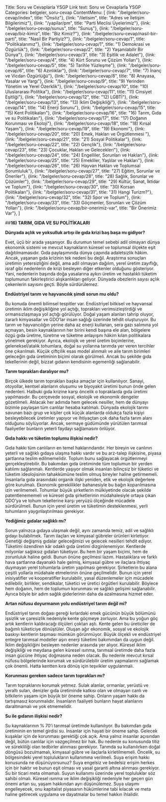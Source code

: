 Title: Soru ve Cevaplarla YSGP
Link text: Soru ve Cevaplarla YSGP
Categories: belgeler, soru-cevap
ContentMenu: [
  {link: "/belgeler/soru-cevap/index", title: "Önsöz"},
  {link: "/iletisim", title: "Adres ve İletişim Bilgilerimiz"},
  {link: "/yapilar/pm", title: "Parti Meclisi Üyelerimiz"},
  {link: "/belgeler/soru-cevap/sunus", title: "Sunuş"},
  {link: "/belgeler/soru-cevap/biz-kimiz", title: "Biz Kimiz?"},
  {link: "/belgeler/soru-cevap/nasil-bir-parti", title: "Nasil Bir Partiyiz?"},
  {link: "/belgeler/soru-cevap/1", title: "Politikalarımız"},
  {link: "/belgeler/soru-cevap/1", title: "1) Demokrasi ve Özgürlük"},
  {link: "/belgeler/soru-cevap/2", title: "2) Yaşanılabilir Bir Dünya"},
  {link: "/belgeler/soru-cevap/3", title: "3) Eşitlik ve Adalet"},
  {link: "/belgeler/soru-cevap/4", title: "4) Kürt Sorunu ve Çözüm Yolları"},
  {link: "/belgeler/soru-cevap/5", title: "5) Tarihle Yüzleşme"},
  {link: "/belgeler/soru-cevap/6", title: "6) Azınlıklar"},
  {link: "/belgeler/soru-cevap/7", title: "7) İnanç ve Vicdan Özgürlüğü"},
  {link: "/belgeler/soru-cevap/8", title: "8) Anayasa, Yasalar ve Yargı"},
  {link: "/belgeler/soru-cevap/9", title: "9) Yerinden Yönetim ve Yerel Özerklik"},
  {link: "/belgeler/soru-cevap/10", title: "10) Uluslararası Politika"},
  {link: "/belgeler/soru-cevap/11", title: "11) Cinsiyet Eşitliği"},
  {link: "/belgeler/soru-cevap/12", title: "12) LGBTİ"},
  {link: "/belgeler/soru-cevap/13", title: "13) İklim Değişikliği"},
  {link: "/belgeler/soru-cevap/14", title: "14) Enerji Sorunu"},
  {link: "/belgeler/soru-cevap/15", title: "15) Kent Politikaları"},
  {link: "/belgeler/soru-cevap/16", title: "16) Tarım, Gıda ve su Politikaları"},
  {link: "/belgeler/soru-cevap/17", title: "17) Doğanın Korunması ve Ekoloji"},
  {link: "/belgeler/soru-cevap/18", title: "18) Kırsal Yaşam"},
  {link: "/belgeler/soru-cevap/19", title: "19) Ekonomi"},
  {link: "/belgeler/soru-cevap/20", title: "20) Emek, Hakları ve Örgütlenmesi
"},
  {link: "/belgeler/soru-cevap/21", title: "21) Sosyal Politikalar"},
  {link: "/belgeler/soru-cevap/22", title: "22) Gençlik"},
  {link: "/belgeler/soru-cevap/23", title: "23) Çocuklar, Hakları ve Gelecekleri"},
  {link: "/belgeler/soru-cevap/24", title: "24) Engelliler, Sorunları ve Hakları"},
  {link: "/belgeler/soru-cevap/25", title: "25) Emekliler, Yaşlılar ve Hakları"},
  {link: "/belgeler/soru-cevap/26", title: "26) Hayvan Hakları ve Toplumsal Sorumluluk"},
  {link: "/belgeler/soru-cevap/27", title: "27) Eğitim, Sorunlar ve Öneriler"},
  {link: "/belgeler/soru-cevap/28", title: "28) Sağlık, Sorunlar ve Çözümler"},
  {link: "/belgeler/soru-cevap/29", title: "29) Kültür, Sanat, İktidar ve Toplum"},
  {link: "/belgeler/soru-cevap/30", title: "30) Korsan Politikaları"},
  {link: "/belgeler/soru-cevap/31", title: "31) Hangi Turizm?"},
  {link: "/belgeler/soru-cevap/32", title: "32) Spor ve Toplum"},
  {link: "/belgeler/soru-cevap/33", title: "33) Göçmenler, Sorunları ve Çözüm Yolları"},
  {link: "/belgeler/soru-cevap/bir-onerimiz-var", title: "Bir Önerimiz Var"},
  ]


##**16) TARIM, GIDA VE SU POLİTİKALARI**

**Dünyada açlık ve yoksulluk artışı ile gıda krizi baş başa mı gidiyor?**

Evet, üçü bir arada yaşanıyor. Bu durumun temel sebebi adil olmayan dünya ekonomik sistemi ve mevcut kaynakların küresel ve toplumsal ölçekte eşit dağıtılmamasıdır. Gıda paylaşımında dünya çapında adaletsizlik hâkim. Ancak, yaşanan gıda krizinin tek nedeni bu değil. Araştırma sonuçları üretimin yetersizliğini değil, ama adil olmayan dağılım, yerel üretim zayıflığı, israf gibi nedenlerin de krizi besleyen diğer etkenler olduğunu gösteriyor. Yani, nedenlerin başında doğa yasalarına aykırı üretim ve hastalıklı tüketim toplumunun fakirleştirici alışkanlıkları geliyor. Dünyada obezlerin sayısı açlık çekenlerin sayısını geçti. Böyle sürdürülemez.

**Endüstriyel tarım ve hayvancılık şimdi sorun mu oldu?**
 
Bu konuda önemli bilimsel tespitler var. Endüstriyel bitkisel ve hayvansal üretimin iklim değişikliğine yol açtığı, toprakları verimsizleştirdiği ve ormansızlaşmaya yol açtığı görülüyor. Doğal yaşam alanları tahrip oluyor, zararlı kimyasallar ve GDO’lar insan sağlığı üzerinde tehdit oluşturuyor. Bu tarım ve hayvancılığın yerine daha az enerji kullanan, sera gazı salımına yol açmayan, besin kaynaklarının her birini kendi başına ele alan, bölgelere özgü gıda üretme, türetme ve tüketme anlayışını hâkim kılan politikalara yönelmek gerekiyor. Ayrıca, ekolojik ve yerel üretim biçimlerine, geleneksel/atalık tohumlara, doğal su yollarına tarımda yer veren tercihler öne çıkarılmalı. Küçük çiftçilik esas model alınmalı ve aile tarım birimleri geleceğin gıda üretiminin biçimi olarak görülmeli. Ancak bu şekilde gıda tekellerinin değil, bizzat gıdanın kendisinin egemenliği sağlanabilir.

**Tarım toprakları daralıyor mu?**

Birçok ülkede tarım toprakları başka amaçlar için kullanılıyor. Sanayi, otoyollar, kentsel alanların oluşumu ve biyoyakıt üretimi bunun önde gelen nedenleri. Halbuki gıda krizine karşı öncelik o topraklarda gıda üretimi yapılmasıdır. Bu çerçevede sosyal, ekolojik ve ekonomik dengeler gözetilmeli. Atılacak her adımda hem gelecek nesiller, hem de dünyayı bizimle paylaşan tüm canlılar hesaba katılmalı. Dünyada ekolojik tarımı savunan bazı grup ve kişiler çok küçük alanlarda oldukça fazla kişiyi besleyebilecek üretimler yapıyor ve ihtiyaçtan çok daha fazla tarım alanı olduğunu söylüyorlar. Ancak, sermaye güdümünde yürütülen tarımsal faaliyetler bunların yeterli faydayı sağlamasını önlüyor.

**Gıda hakkı ve tüketim toplumu ilişkisi nedir?**

Gıda hakkı tüm canlıların en temel haklarındandır. Her bireyin ve canlının yeterli ve sağlıklı gıdaya ulaşma hakkı vardır ve bu arz-talep ilişkisine, piyasa şartlarına teslim edilmemelidir. Toplum bunu sağlayacak örgütlenmeyi gerçekleştirebilir. Bu bakımdan gıda üretiminde tüm toplumun bir yerden katılımı sağlanmalı. Kentlerde yaşıyor olmak insanları bilinçsiz bir tüketici ve tüketim ideolojisinin tahakkümüne teslim olmuş bireyler haline getirmemeli. İnsanlarla gıda arasındaki organik ilişki yeniden, etik ve ekolojik değerlere göre kurulmalı. Ekonomik gereklilikler bahanesiyle bu bağın koparılmasına izin verilmemeli. Tohumlar büyük şirketlerin mülkiyetinde olacak şekilde patentlenememeli ve küresel gıda şirketlerinin müdahalesiyle ortaya çıkan GDO’ya ve tohum tekellerine karşı yeryüzü ölçeğinde mücadele sürdürülmeli. Bunun için yerel üretim ve tüketimin desteklenmesi, yerli tohumların yaygınlaştırılması gerekiyor.

**Yediğimiz gıdalar sağlıklı mı?**

Sorun yalnızca gıdaya ulaşmak değil, aynı zamanda temiz, adil ve sağlıklı gıdayı bulabilmek. Tarım ilaçları ve kimyasal gübreler ürünleri kirletiyor. Genetiği değişmiş gıdalar geleceğimizi ve gelecek nesilleri tehdit ediyor. Tüketimi özendiren kâr odaklı gıda üretimi dizginlenemiyor. Kentlerde milyonlar sağlıksız gıdaları tüketiyor. Bu hem bir yaşam biçimi, hem de zorunluluk haline geldi. Bunun önüne geçilmesi lazım. Hastalıklara ve farklı hava şartlarına dayanaklı hale gelmiş, kimyasal gübre ve ilaçlara ihtiyaç duymayan yerel tohumlarla üretim yapılması gerekiyor. Şirketlerin bu alana çeşitli yollarla müdahale etmelerinin önüne geçilmelidir. Bunun için yerel inisiyatifler ve kooperatifler kurulabilir, yasal düzenlemeler için mücadele edilebilir, birlikler, sendikalar, tüketici ve üretici örgütleri kurulabilir. Böylece hem doğanın, hem de toplumun korunması ve sağlıklı gelişimi sağlanabilir. Ayrıca böyle bir adım sağlık giderlerinin daha da azalmasına hizmet eder.

**Artan nüfusu doyurmanın yolu endüstriyel tarım değil mi?**
 
Endüstriyel tarım doğası gereği kırlardaki emek gücünün büyük bölümünü işsizlik ve çaresizlik nedeniyle kente göçmeye zorluyor. Ama bu yoğun göç artık kentlerin kaldıracağı ölçüleri çoktan aştı. Kente gelen bu üreticiler de bağımlı tüketiciye dönüştüler. Oluşan ağır ekonomik, sosyal ve ekolojik baskıyı kentlerin taşıması mümkün görünmüyor. Büyük ölçekli ve endüstriyel entegre tarımsal modeller aşırı enerji tüketimi bakımından da uygun değil. İklim değişikliğini besleyen nedenler arasında yer alıyor. Küresel iklim değişikliği ve meydana gelen küresel ısınma, tarımsal üretimde daha fazla insan gücüne ihtiyaç doğmasına neden olacak. Bu nedenle mevcut kırsal nüfusu bölgelerinde korumak ve sürdürülebilir üretim yapmalarını sağlamak çok önemli. Hatta kentten kıra dönüş için teşvikler uygulanmalı. 

**Korunması gereken sadece tarım toprakları mı?**

Tarım topraklarını korumak yetmez. Sulak alanlar, ormanlar, yerüstü ve yeraltı suları, denizler gıda üretiminde katkısı olan ve olmayan canlı ve bitkilerin yaşamı için büyük bir öneme sahip. Onların yaşam hakkı da tartışmasız korunmalıdır. İnsanların faaliyeti bunların hayat alanlarını daraltmamalı ve yok etmemelidir.

**Su ile gıdanın ilişkisi nedir?**

Su kaynaklarının % 70’i tarımsal üretimde kullanılıyor. Bu bakımdan gıda üretiminin en temel girdisi su. İnsanlar için hayati bir öneme sahip. Gelecek kuşaklar için de korunması gerektiği çok açık. Ama yalnız insanlar açısından değil, bütün canlılar için vazgeçilmez bir hak. Bu nedenle su konusunda titiz ve sürekliliği olan tedbirler alınması gerekiyor. Tarımda su kullanılırken doğal döngüsü bozulmamalı, kimyasal gübre ve ilaçlarla kirletilmemeli. Öncelik, su bölgesindeki yerel toplulukların kullanımına verilmeli. 
Suya erişim hakkı konusunda ne düşünüyorsunuz?
Suya engelsiz ve bedelsiz erişim herkes için bir haktır ve bunun eşit olması ve yasal garanti altına alınması gerekiyor. Su bir ticari meta olmamalı. Suyun kullanımı üzerinde yerel topluluklar söz sahibi olmalı. Küresel ısınma ve iklim değişikliği nedeniyle her geçen gün önemi artan su, yaşam hakkından ayrı düşünülemez. Suya ulaşımı engelleyecek, onu kapitalist piyasanın hükümlerine tabi kılacak ve meta haline getirecek uygulama ve dayatmalar bu temel hakkın ihlalidir.



